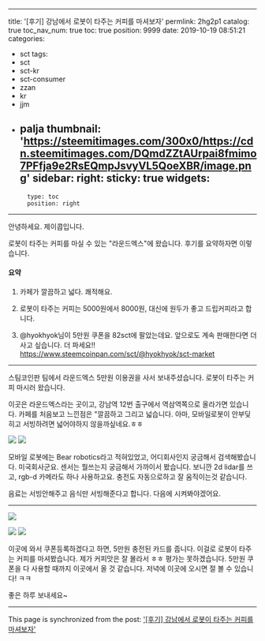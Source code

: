 
---
title: '[후기] 강남에서 로봇이 타주는 커피를 마셔보자'
permlink: 2hg2p1
catalog: true
toc_nav_num: true
toc: true
position: 9999
date: 2019-10-19 08:51:21
categories:
- sct
tags:
- sct
- sct-kr
- sct-consumer
- zzan
- kr
- jjm
- palja
thumbnail: 'https://steemitimages.com/300x0/https://cdn.steemitimages.com/DQmdZZtAUrpai8fmimo7PFfja9e2RsEQmpJsvyVL5QoeXBR/image.png'
sidebar:
    right:
        sticky: true
widgets:
    -
        type: toc
        position: right
---


안녕하세요. 제이콥입니다.

로봇이 타주는 커피를 마실 수 있는 "라운드엑스"에 왔습니다. 후기를 요약하자면 이렇습니다.

#### 요약

1. 카페가 깔끔하고 넓다. 쾌적해요.

2. 로봇이 타주는 커피는 5000원에서 8000원, 대신에 원두가 좋고 드립커피라고 합니다.

3. @hyokhyok님이 5만원 쿠폰을 82sct에 팔았는데요. 앞으로도 계속 판매한다면 더 사고 싶습니다.  더 파세요!!
https://www.steemcoinpan.com/sct/@hyokhyok/sct-market 


---

스팀코인판 팀에서 라운드엑스 5만원 이용권을 사서 보내주셨습니다. 로봇이 타주는 커피 마시러 왔습니다.


이곳은 라운드엑스라는 곳이고, 강남역 12번 출구에서 역삼역쪽으로 올라가면 있습니다.  카페를 처음보고 느낀점은 "깔끔하고 그리고 넓습니다. 아마, 모바일로봇이 안부딪히고 서빙하려면 넓어야하지 않을까싶네요.ㅎㅎ

![](https://steemitimages.com/300x0/https://cdn.steemitimages.com/DQmdZZtAUrpai8fmimo7PFfja9e2RsEQmpJsvyVL5QoeXBR/image.png) ![](https://steemitimages.com/300x0/https://cdn.steemitimages.com/DQmQ5aCL4tks2R3PLUUrJ7zTBrEe6u7zxt27K7sduz62ZMv/image.png)

모바일 로봇에는 Bear robotics라고 적혀있었고, 어디회사인지 궁금해서 검색해봤습니다. 미국회사군요. 센서는 뭘쓰는지 궁금해서 가까이서 봤습니다. 보니깐 2d lidar를 쓰고, rgb-d 카메라도 하나 사용하고요. 충전도 자동으로하고 잘 움직이는것 같습니다. 

음료는 서빙안해주고 음식만 서빙해준다고 합니다. 다음에 시켜봐야겠어요.


---

![](https://steemitimages.com/300x0/https://cdn.steemitimages.com/DQmbDCpg38ccfuvxHws4pZVqraCGFAnx6pC4TFb98QP6zzB/image.png)

![](https://steemitimages.com/300x0/https://cdn.steemitimages.com/DQmVcVtMkxHQ1ig3x5Mvz247RUuJ7FAzzxaZ3FKviZ1DhSx/image.png) ![](https://steemitimages.com/300x0/https://cdn.steemitimages.com/DQmWQ4T4rq2cuDWeG9L9XimLnQMgV5wL2Kc7xqR9tTLrYov/image.png)

이곳에 와서 쿠폰등록하겠다고 하면, 5만원 충전된 카드를 줍니다. 이걸로 로봇이 타주는 커피를 마셔봤습니다. 제가 커피맛은 잘 몰라서 ㅎㅎ 평가는 못하겠습니다. 5만원 쿠폰을 다 사용할 때까지 이곳에서 올 것 같습니다.  저녁에 이곳에 오시면 절 볼 수 있습니다! ㅋㅋ 

좋은 하루 보내세요~

- - -

This page is synchronized from the post: ['[후기] 강남에서 로봇이 타주는 커피를 마셔보자'](https://steemit.com/@jacobyu/2hg2p1)
